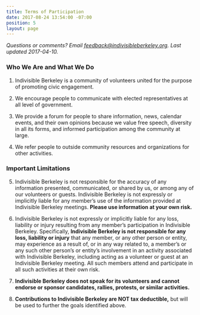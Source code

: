 ```yaml
---
title: Terms of Participation
date: 2017-08-24 13:54:00 -07:00
position: 5
layout: page
---
```


*Questions or comments?  Email [feedback@indivisibleberkeley.org][feedback].  Last updated 2017-04-10.*

### Who We Are and What We Do

1. Indivisible Berkeley is a community of volunteers united for the purpose of promoting civic engagement.

2. We encourage people to communicate with elected representatives at all level of government.

3. We provide a forum for people to share information, news, calendar events, and their own opinions because we value free speech, diversity in all its forms, and informed participation among the community at large.

4. We refer people to outside community resources and organizations for other activities.

### Important Limitations

5. Indivisible Berkeley is not responsible for the accuracy of any information presented, communicated, or shared by us, or among any of our volunteers or guests.  Indivisible Berkeley is not expressly or implicitly liable for any member’s use of the information provided at Indivisible Berkeley meetings.  **Please use information at your own risk.**

6. Indivisible Berkeley is not expressly or implicitly liable for any loss, liability or injury resulting from any member’s participation in Indivisible Berkeley.  Specifically, **Indivisible Berkeley is not responsible for any loss, liability or injury** that any member, or any other person or entity, may experience as a result of, or in any way related to, a member’s or any such other person’s or entity’s involvement in an activity associated with Indivisible Berkeley, including acting as a volunteer or guest at an Indivisible Berkeley meeting. All such members attend and participate in all such activities at their own risk.

7. **Indivisible Berkeley does not speak for its volunteers and cannot endorse or sponsor candidates, rallies, protests, or similar activities.**

8. **Contributions to Indivisible Berkeley are NOT tax deductible,** but will be used to further the goals identified above.

[feedback]: mailto:feedback@indivisibleberkeley.org
